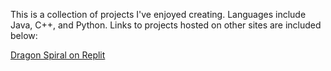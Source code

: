 This is a collection of projects I've enjoyed creating. Languages include Java, C++, and Python. Links to projects hosted on other sites are included below:  
  
[Dragon Spiral on Replit](https://replit.com/@MeganJS/DragonSpiral)
